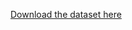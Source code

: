 [Download the dataset here](https://drive.google.com/file/d/1C-Px7dBaTdiY4SPXuong401S8Q0Auxok/view?usp=drive_link)
